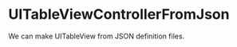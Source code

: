 UITableViewControllerFromJson
=============================

We can make UITableView from JSON definition files.
